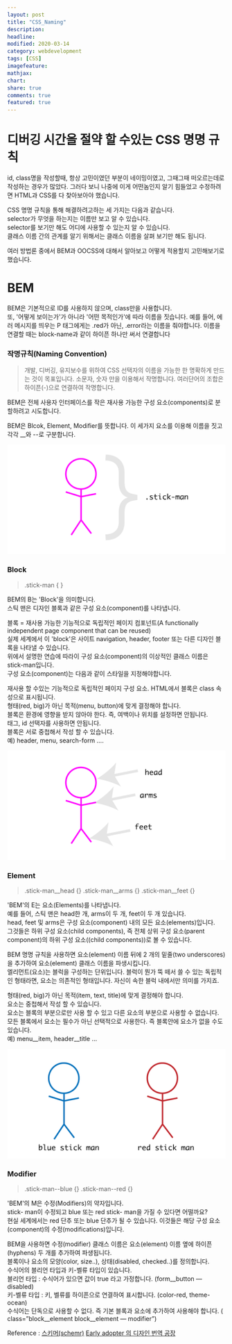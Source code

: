```yaml
---
layout: post
title: "CSS_Naming"
description:
headline:
modified: 2020-03-14
category: webdevelopment
tags: [CSS]
imagefeature:
mathjax:
chart:
share: true
comments: true
featured: true
---
```


# 디버깅 시간을 절약 할 수있는 CSS 명명 규칙

id, class명을 작성할때, 항상 고민이였던 부분이 네이밍이였고, 그때그때 떠오르는데로 작성하는 경우가 많았다. 그러다 보니 나중에 이게 어떤놈인지 알기 힘들었고 수정하려면 HTML과 CSS를 다 찾아보아야 했습니다.

CSS 명명 규칙을 통해 해결하려고하는 세 가지는 다음과 같습니다.  
selector가 무엇을 하는지는 이름만 보고 알 수 있습니다.   
selector를 보기만 해도 어디에 사용할 수 있는지 알 수 있습니다.  
클래스 이름 간의 관계를 알기 위해서는 클래스 이름을 살펴 보기만 해도 됩니다.  

여러 방법론 중에서 BEM과 OOCSS에 대해서 알아보고 어떻게 적용할지 고민해보기로 했습니다.

# BEM

BEM은 기본적으로 ID를 사용하지 않으며, class만을 사용합니다.  
또, '어떻게 보이는가'가 아니라 '어떤 목적인가'에 따라 이름을 짓습니다. 예를 들어, 에러 메시지를 띄우는 P 태그에게는 .red가 아닌, .error라는 이름을 줘야합니다.
이름을 연결할 때는 block-name과 같이 하이픈 하나만 써서 연결합니다

### 작명규칙(Naming Convention)

>개발, 디버깅, 유지보수를 위하여 CSS 선택자의 이름을 가능한 한 명확하게 만드는 것이 목표입니다.
>소문자, 숫자 만을 이용해서 작명합니다.
>여러단어의 조합은 하이픈(-)으로 연결하여 작명합니다.

BEM은 전체 사용자 인터페이스를 작은 재사용 가능한 구성 요소(components)로 분할하려고 시도합니다.

BEM은 <span class="orange">Blcok</span>, <span class="orange">Element</span>, <span class="orange">Modifier</span>를 뜻합니다. 이 세가지 요소를 이용해 이름을 짓고 각각 __와 --로 구분합니다. 



![image](https://github.com/lsh58/lsh58.github.io/blob/master/images/post/03.png?raw=true)

### Block

> .stick-man { }

BEM의 B는 'Block'을 의미합니다.  
스틱 맨은 디자인 블록과 같은 구성 요소(component)를 나타냅니다.

블록 = 재사용 가능한 기능적으로 독립적인 페이지 컴포넌트(A functionally independent page component that can be reused)  
실제 세계에서 이 'block'은 사이트 navigation, header, footer 또는 다른 디자인 블록을 나타낼 수 있습니다.  
위에서 설명한 연습에 따라이 구성 요소(component)의 이상적인 클래스 이름은 stick-man입니다.  
구성 요소(component)는 다음과 같이 스타일을 지정해야합니다.  

재사용 할 수있는 기능적으로 독립적인 페이지 구성 요소. HTML에서 블록은 class 속성으로 표시됩니다.  
형태(red, big)가 아닌 목적(menu, button)에 맞게 결정해야 합니다.  
블록은 환경에 영향을 받지 않아야 한다. 즉, 여백이나 위치를 설정하면 안됩니다.  
태그, id 선택자를 사용하면 안됩니다.  
블록은 서로 중첩해서 작성 할 수 있습니다.  
예) header, menu, search-form ….



![image](https://github.com/lsh58/lsh58.github.io/blob/master/images/post/04.png?raw=true)

### Element

>.stick-man__head {}
>.stick-man__arms {}
>.stick-man__feet {}

'BEM'의 E는 요소(Elements)를 나타냅니다.  
예를 들어, 스틱 맨은 head한 개, arms이 두 개, feet이 두 개 있습니다.  
head, feet 및 arms은 구성 요소(component) 내의 모든 요소(elements)입니다.  
그것들은 하위 구성 요소(child components), 즉 전체 상위 구성 요소(parent component)의 하위 구성 요소((child components))로 볼 수 있습니다.  

BEM 명명 규칙을 사용하면 요소(element) 이름 뒤에 2 개의 밑줄(two underscores)을 추가하여 요소(element) 클래스 이름을 파생시킵니다.  
엘리먼트(요소)는 블럭을 구성하는 단위입니다. 블럭이 뭔가 뚝 떼서 쓸 수 있는 독립적인 형태라면, 요소는 의존적인 형태입니다. 자신이 속한 블럭 내에서만 의미를 가지죠.  

형태(red, big)가 아닌 목적(item, text, title)에 맞게 결정해야 합니다.  
요소는 중첩해서 작성 할 수 있습니다.  
요소는 블록의 부분으로만 사용 할 수 있고 다른 요소의 부분으로 사용할 수 없습니다.  
모든 블록에서 요소는 필수가 아닌 선택적으로 사용한다. 즉 블록안에 요소가 없을 수도 있습니다.  
예) menu__item, header__title …

![image](https://github.com/lsh58/lsh58.github.io/blob/master/images/post/05.png?raw=true)

### Modifier

>.stick-man--blue {}
>.stick-man--red {}

'BEM'의 M은 수정(Modifiers)의 약자입니다.  
stick- man이 수정되고 blue 또는 red stick- man을 가질 수 있다면 어떨까요?  
현실 세계에서는 red 단추 또는 blue 단추가 될 수 있습니다. 이것들은 해당 구성 요소(component)의 수정(modifications)입니다.  

BEM을 사용하면 수정(modifier) 클래스 이름은 요소(element) 이름 옆에 하이픈(hyphens) 두 개를 추가하여 파생됩니다.  
블록이나 요소의 모양(color, size..), 상태(disabled, checked..)를 정의합니다.  
수식어의 블리언 타입과 키-벨류 타입이 있습니다.  
블리언 타입 : 수식어가 있으면 값이 true 라고 가정합니다. (form__button — disabled)  
키-벨류 타입 : 키, 벨류를 하이픈으로 연결하여 표시합니다. (color-red, theme-ocean)  
수식어는 단독으로 사용할 수 없다. 즉 기본 블록과 요소에 추가하여 사용해야 합니다. ( class=”block__element block__element — modifier”)






Reference : [스키머(schemr)](https://medium.com/witinweb/css-%EB%B0%A9%EB%B2%95%EB%A1%A0-1-bem-block-element-modifier-1c03034e65a1)
[Early adopter 의 디자인 번역 공장](https://www.vobour.com/-css-%EB%94%94%EB%B2%84%EA%B9%85-%EC%8B%9C%EA%B0%84%EC%9D%84-%EC%A0%88%EC%95%BD-%ED%95%A0-%EC%88%98%EC%9E%88%EB%8A%94-css-%EB%AA%85%EB%AA%85-%EA%B7%9C%EC%B9%99)